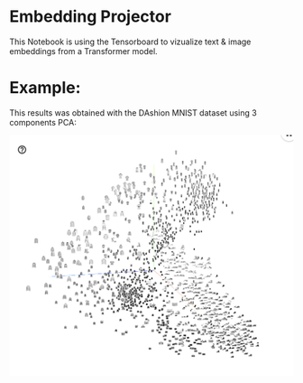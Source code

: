 # Embedding Projector

This Notebook is using the Tensorboard to vizualize text & image embeddings from a Transformer model. 

# Example: 

This results was obtained with the DAshion MNIST dataset using 3 components PCA: 

![alt text](./Fashion_mnist_projector.png)


